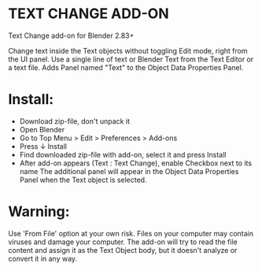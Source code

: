 # TEXT CHANGE ADD-ON
Text Change add-on for Blender 2.83+

Change text inside the Text objects without toggling Edit mode, right from the UI panel.
Use a single line of text or Blender Text from the Text Editor or a text file.
Adds Panel named "Text" to the Object Data Properties Panel.

# Install:
- Download zip-file, don't unpack it
- Open Blender
- Go to Top Menu > Edit > Preferences > Add-ons
- Press ↓ Install
- Find downloaded zip-file with add-on, select it and press Install
- After add-on appears (Text : Text Change), enable Checkbox next to its name
The additional panel will appear in the Object Data Properties Panel when the Text object is selected.

# Warning:
Use 'From File' option at your own risk. Files on your computer may contain viruses and damage your computer. The add-on will try to read the file content and assign it as the Text Object body, but it doesn't analyze or convert it in any way.
